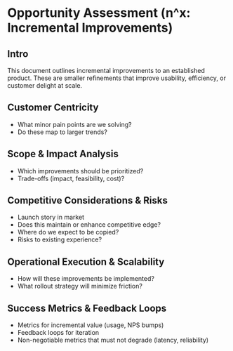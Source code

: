 # Opportunity Assessment (n^x: Incremental Improvements)

## Intro
This document outlines incremental improvements to an established product. These are smaller refinements that improve usability, efficiency, or customer delight at scale.

## Customer Centricity
- What minor pain points are we solving?
- Do these map to larger trends?

## Scope & Impact Analysis
- Which improvements should be prioritized?
- Trade-offs (impact, feasibility, cost)?

## Competitive Considerations & Risks
- Launch story in market
- Does this maintain or enhance competitive edge?
- Where do we expect to be copied?
- Risks to existing experience?

## Operational Execution & Scalability
- How will these improvements be implemented?
- What rollout strategy will minimize friction?

## Success Metrics & Feedback Loops
- Metrics for incremental value (usage, NPS bumps)
- Feedback loops for iteration
- Non-negotiable metrics that must not degrade (latency, reliability)
